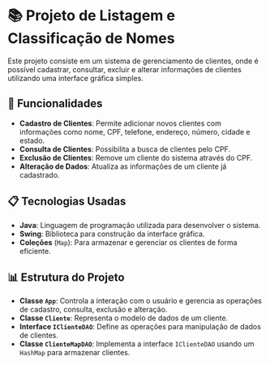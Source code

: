# 📚 Projeto de Listagem e Classificação de Nomes

Este projeto consiste em um sistema de gerenciamento de clientes, onde é possível cadastrar, consultar, excluir e alterar informações de clientes utilizando uma interface gráfica simples.

## 🔧 Funcionalidades

- **Cadastro de Clientes**: Permite adicionar novos clientes com informações como nome, CPF, telefone, endereço, número, cidade e estado.
- **Consulta de Clientes**: Possibilita a busca de clientes pelo CPF.
- **Exclusão de Clientes**: Remove um cliente do sistema através do CPF.
- **Alteração de Dados**: Atualiza as informações de um cliente já cadastrado.

## 📋 Tecnologias Usadas

- **Java**: Linguagem de programação utilizada para desenvolver o sistema.
- **Swing**: Biblioteca para construção da interface gráfica.
- **Coleções** (`Map`): Para armazenar e gerenciar os clientes de forma eficiente.

## 📊 Estrutura do Projeto

- **Classe `App`**: Controla a interação com o usuário e gerencia as operações de cadastro, consulta, exclusão e alteração.
- **Classe `Cliente`**: Representa o modelo de dados de um cliente.
- **Interface `IClienteDAO`**: Define as operações para manipulação de dados de clientes.
- **Classe `ClienteMapDAO`**: Implementa a interface `IClienteDAO` usando um `HashMap` para armazenar clientes.
